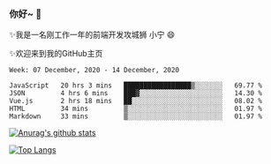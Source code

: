 ### 你好~  👋

✨我是一名刚工作一年的前端开发攻城狮 小宁 😄

✨欢迎来到我的GitHub主页
<!--
**7148505/7148505** is a ✨ _special_ ✨ repository because its `README.md` (this file) appears on your GitHub profile.

Here are some ideas to get you started:

- 🔭 I’m currently working on ...
- 🌱 I’m currently learning ...
- 👯 I’m looking to collaborate on ...
- 🤔 I’m looking for help with ...
- 💬 Ask me about ...
- 📫 How to reach me: ...
- 😄 Pronouns: ...
- ⚡ Fun fact: ...
-->

<!--START_SECTION:waka-->
```text
Week: 07 December, 2020 - 14 December, 2020

JavaScript   20 hrs 3 mins   █████████████████▒░░░░░░░   69.77 % 
JSON         4 hrs 6 mins    ███▓░░░░░░░░░░░░░░░░░░░░░   14.30 % 
Vue.js       2 hrs 18 mins   ██░░░░░░░░░░░░░░░░░░░░░░░   08.02 % 
HTML         34 mins         ▒░░░░░░░░░░░░░░░░░░░░░░░░   01.97 % 
Markdown     33 mins         ▒░░░░░░░░░░░░░░░░░░░░░░░░   01.97 % 
```
<!--END_SECTION:waka-->

[![Anurag's github stats](https://github-readme-stats.vercel.app/api?username=ZhangNing-debug)](https://github.com/anuraghazra/github-readme-stats)

[![Top Langs](https://github-readme-stats.vercel.app/api/top-langs/?username=ZhangNing-debug&layout=compact)](https://github.com/anuraghazra/github-readme-stats)
